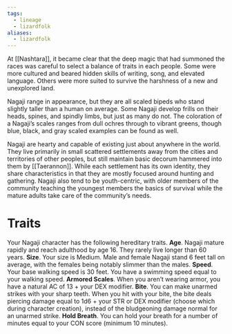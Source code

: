 ```yaml
---
tags:
  - lineage
  - lizardfolk
aliases:
  - lizardfolk
---
```

At [[Nashtara]], it became clear that the deep magic that had summoned the races was careful to select a balance of traits in each people. Some were more cultured and beared hidden skills of writing, song, and elevated language. Others were more suited to survive the harshness of a new and unexplored land.

Nagaji range in appearance, but they are all scaled bipeds who stand slightly taller than a human on average. Some Nagaji develop frills on their heads, spines, and spindly limbs, but just as many do not. The coloration of a Nagaji’s scales ranges from dull ochres through to vibrant greens, though blue, black, and gray scaled examples can be found as well.

Nagaji are hearty and capable of existing just about anywhere in the world. They live primarily in small scattered settlements away from the cities and territories of other peoples, but still maintain basic decorum hammered into them by [[Taerannon]]. While each settlement has its own identity, they share characteristics in that they are mostly focused around hunting and gathering. Nagaji also tend to be youth-centric, with older members of the community teaching the youngest members the basics of survival while the mature adults take care of the community’s needs. 

# Traits 
Your Nagaji character has the following hereditary traits.
**Age**. Nagaji mature rapidly and reach adulthood by age 16. They rarely live longer than 60 years.
**Size**. Your size is Medium. Male and female Nagaji stand 6 feet tall on average, with the females being notably slimmer than the males.
**Speed**. Your base walking speed is 30 feet. You have a swimming speed equal to your walking speed.
**Armored Scales**. When you aren’t wearing armor, you have a natural AC of 13 + your DEX modifier. 
**Bite**. You can make unarmed strikes with your sharp teeth. When you hit with your bite, the bite deals piercing damage equal to 1d6 + your STR or DEX modifier (choose which during character creation), instead of the bludgeoning damage normal for an unarmed strike.
**Hold Breath**. You can hold your breath for a number of minutes equal to your CON score (minimum 10 minutes).